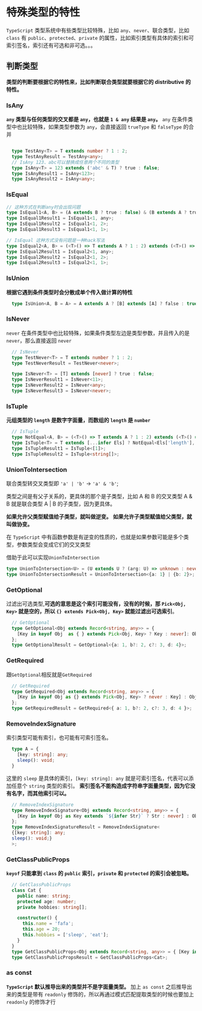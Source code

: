 # 特殊类型的特性

`TypeScript` 类型系统中有些类型比较特殊，比如 `any`、`never`、联合类型，比如 `class` 有 `public`、`protected`、`private` 的属性，比如索引类型有具体的索引和可索引签名，索引还有可选和非可选。。。

## 判断类型

**类型的判断要根据它的特性来，比如判断联合类型就要根据它的 distributive 的特性。**

### IsAny

**`any` 类型与任何类型的交叉都是 `any`，也就是 `1 & any` 结果是 `any`。**
`any` 在条件类型中也比较特殊，如果类型参数为 `any`，会直接返回 `trueType` 和 `falseType` 的合并

```typescript

  type TestAny<T> = T extends number ? 1 : 2;
  type TestAnyResult = TestAny<any>;
  // IsAny 123、abc可以替换成任意两个不同的类型
  type IsAny<T> = 123 extends ('abc' & T) ? true : false;
  type IsAnyResult1 = IsAny<123>;
  type IsAnyResult2 = IsAny<any>;

```

### IsEqual

```typescript
// 这种方式在判断any时会出现问题
type IsEqual1<A, B> = (A extends B ? true : false) & (B extends A ? true : false);
type IsEqual1Result1 = IsEqual1<1, any>;
type IsEqual1Result2 = IsEqual1<1, 2>;
type IsEqual1Result3 = IsEqual1<1, 1>;

// IsEqual 这种方式没有问题是一种hack写法
type IsEqual2<A, B> = (<T>() => T extends A ? 1 : 2) extends (<T>() => T extends B ? 1 : 2) ? true : false;
type IsEqual2Result1 = IsEqual2<1, any>;
type IsEqual2Result2 = IsEqual2<1, 2>;
type IsEqual2Result3 = IsEqual2<1, 1>;
```

### IsUnion

**根据它遇到条件类型时会分散成单个传入做计算的特性**

```typescript
  type IsUnion<A, B = A> = A extends A ? [B] extends [A] ? false : true;
```

### IsNever

`never` 在条件类型中也比较特殊，如果条件类型左边是类型参数，并且传入的是 `never`，那么直接返回 `never`

```typescript
  // IsNever
  type TestNever<T> = T extends number ? 1 : 2;
  type TestNeverResult = TestNever<never>;

  type IsNever<T> = [T] extends [never] ? true : false;
  type IsNeverResult1 = IsNever<11>;
  type IsNeverResult2 = IsNever<any>;
  type IsNeverResult3 = IsNever<never>;
```

### IsTuple

**元组类型的 `length` 是数字字面量，而数组的 `length` 是 `number`**

```typescript
  // IsTuple
  type NotEqual<A, B> = (<T>() => T extends A ? 1 : 2) extends (<T>() => T extends B ? 1 : 2) ? false : true;
  type IsTuple<T> = T extends [...infer Els] ? NotEqual<Els['length'], number> : false;
  type IsTupleResult1 = IsTuple<[1]>;
  type IsTupleResult2 = IsTuple<string[]>;
```

### UnionToIntersection

联合类型转交叉类型即 `'a' | 'b'` -> `'a' & 'b'`;

类型之间是有父子关系的，更具体的那个是子类型，比如 A 和 B 的交叉类型 A & B 就是联合类型 A | B 的子类型，因为更具体。

**如果允许父类型赋值给子类型，就叫做逆变。**
**如果允许子类型赋值给父类型，就叫做协变。**

在 `TypeScript` 中有函数参数是有逆变的性质的，也就是如果参数可能是多个类型，参数类型会变成它们的交叉类型

借助于此可以实现`UnionToIntersection`

```typescript
type UnionToIntersection<U> = (U extends U ? (arg: U) => unknown : never) extends (arg: infer R) => unknown ? R : never;
type UnionToIntersectionResult = UnionToIntersection<{a: 1} | {b: 2}>;
```

### GetOptional

过滤出可选类型,**可选的意思是这个索引可能没有，没有的时候，那 `Pick<Obj, Key>` 就是空的，所以 `{} extends Pick<Obj, Key>` 就能过滤出可选索引**。

```typescript
  // GetOptional
  type GetOptional<Obj extends Record<string, any>> = {
    [Key in keyof Obj  as { } extends Pick<Obj, Key> ? Key : never]: Obj[Key]
  };
  type GetOptionalResult = GetOptional<{a: 1, b?: 2, c?: 3, d: 4}>;

```

### GetRequired

跟`GetOptional`相反就是`GetRequired`

```typescript
  // GetRequired
  type GetRequired<Obj extends Record<string, any>> = {
    [Key in keyof Obj as {} extends Pick<Obj, Key> ? never : Key] : Obj[Key]
  };
  type GetRequiredResult = GetRequired<{ a: 1, b?: 2, c?: 3, d: 4 }>;
```

### RemoveIndexSignature
索引类型可能有索引，也可能有可索引签名。
```typescript
  type A = {
    [key: string]: any;
    sleep(): void;
  }
```
这里的 `sleep` 是具体的索引，`[key: string]: any` 就是可索引签名，代表可以添加任意个 `string` 类型的索引。
**索引签名不能构造成字符串字面量类型，因为它没有名字，而其他索引可以。**

```typescript
  // RemoveIndexSignature
  type RemoveIndexSignature<Obj extends Record<string, any>> = {
    [Key in keyof Obj as Key extends `${infer Str}` ? Str : never] : Obj[Key]
  };
  type RemoveIndexSignatureResult = RemoveIndexSignature<
  {[key: string]: any;
  sleep(): void;}
  >;
```


### GetClassPublicProps

**`keyof` 只能拿到 `class` 的 `public` 索引，`private` 和 `protected` 的索引会被忽略。**

```typescript
  // GetClassPublicProps
  class Cat {
    public name: string;
    protected age: number;
    private hobbies: string[];

    constructor() {
      this.name = 'fafa';
      this.age = 20;
      this.hobbies = ['sleep', 'eat'];
    }
  }
  type GetClassPublicProps<Obj extends Record<string, any>> = { [Key in keyof Obj]: Obj[Key]};
  type GetClassPublicPropsResult = GetClassPublicProps<Cat>;
```


### as const

**`TypeScript` 默认推导出来的类型并不是字面量类型。**
加上 `as const` 之后推导出来的类型是带有 `readonly` 修饰的，所以再通过模式匹配提取类型的时候也要加上 `readonly` 的修饰才行

```typescript
```